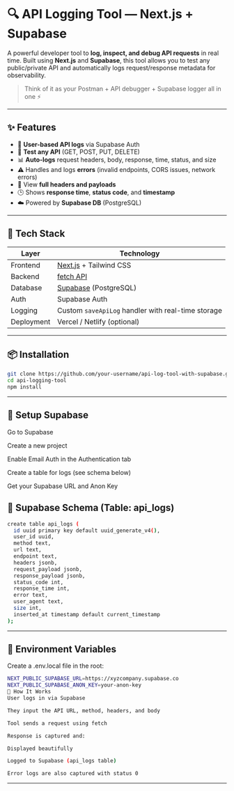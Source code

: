 # 🔍 API Logging Tool — Next.js + Supabase

A powerful developer tool to **log, inspect, and debug API requests** in real time. Built using **Next.js** and **Supabase**, this tool allows you to test any public/private API and automatically logs request/response metadata for observability.

> Think of it as your Postman + API debugger + Supabase logger all in one ⚡

---

## ✨ Features

- 🔐 **User-based API logs** via Supabase Auth
- 🧪 **Test any API** (GET, POST, PUT, DELETE)
- 📊 **Auto-logs** request headers, body, response, time, status, and size
- ⚠️ Handles and logs **errors** (invalid endpoints, CORS issues, network errors)
- 📁 View **full headers and payloads**
- 🕒 Shows **response time**, **status code**, and **timestamp**
- ☁️ Powered by **Supabase DB** (PostgreSQL)

---

## 🚀 Tech Stack

| Layer       | Technology       |
|-------------|------------------|
| Frontend    | [Next.js](https://nextjs.org/) + Tailwind CSS |
| Backend     | [fetch API](https://developer.mozilla.org/en-US/docs/Web/API/Fetch_API) |
| Database    | [Supabase](https://supabase.io/) (PostgreSQL) |
| Auth        | Supabase Auth     |
| Logging     | Custom `saveApiLog` handler with real-time storage |
| Deployment  | Vercel / Netlify (optional) |

---

## 📦 Installation

```bash
git clone https://github.com/your-username/api-log-tool-with-supabase.git
cd api-logging-tool
npm install 
```
---

## 🔐 Setup Supabase
Go to Supabase

Create a new project

Enable Email Auth in the Authentication tab

Create a table for logs (see schema below)

Get your Supabase URL and Anon Key

## 🧱 Supabase Schema (Table: api_logs)
```bash
create table api_logs (
  id uuid primary key default uuid_generate_v4(),
  user_id uuid,
  method text,
  url text,
  endpoint text,
  headers jsonb,
  request_payload jsonb,
  response_payload jsonb,
  status_code int,
  response_time int,
  error text,
  user_agent text,
  size int,
  inserted_at timestamp default current_timestamp
);
```
---

## 🔧 Environment Variables
Create a .env.local file in the root:

```bash
NEXT_PUBLIC_SUPABASE_URL=https://xyzcompany.supabase.co
NEXT_PUBLIC_SUPABASE_ANON_KEY=your-anon-key
🧠 How It Works
User logs in via Supabase

They input the API URL, method, headers, and body

Tool sends a request using fetch

Response is captured and:

Displayed beautifully

Logged to Supabase (api_logs table)

Error logs are also captured with status 0

```

---

